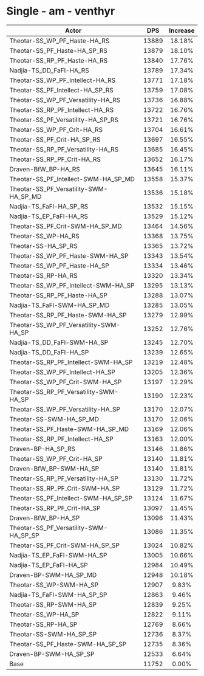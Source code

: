 # Single - am - venthyr
| Actor | DPS | Increase |
|---|:---:|:---:|
|Theotar-SS_WP_PF_Haste-HA_RS|13889|18.18%|
|Theotar-SS_PF_Haste-HA_SP_RS|13879|18.10%|
|Theotar-SS_RP_PF_Haste-HA_RS|13840|17.76%|
|Nadjia-TS_DD_FaFl-HA_RS|13789|17.34%|
|Theotar-SS_WP_PF_Intellect-HA_RS|13771|17.18%|
|Theotar-SS_PF_Intellect-HA_SP_RS|13759|17.08%|
|Theotar-SS_WP_PF_Versatility-HA_RS|13736|16.88%|
|Theotar-SS_RP_PF_Intellect-HA_RS|13722|16.76%|
|Theotar-SS_PF_Versatility-HA_SP_RS|13721|16.76%|
|Theotar-SS_WP_PF_Crit-HA_RS|13704|16.61%|
|Theotar-SS_PF_Crit-HA_SP_RS|13697|16.55%|
|Theotar-SS_RP_PF_Versatility-HA_RS|13685|16.45%|
|Theotar-SS_RP_PF_Crit-HA_RS|13652|16.17%|
|Draven-BfW_BP-HA_RS|13645|16.11%|
|Theotar-SS_PF_Intellect-SWM-HA_SP_MD|13558|15.37%|
|Theotar-SS_PF_Versatility-SWM-HA_SP_MD|13536|15.18%|
|Nadjia-TS_FaFl-HA_SP_RS|13532|15.15%|
|Nadjia-TS_EP_FaFl-HA_RS|13529|15.12%|
|Theotar-SS_PF_Crit-SWM-HA_SP_MD|13464|14.56%|
|Theotar-SS_WP-HA_RS|13368|13.75%|
|Theotar-SS-HA_SP_RS|13365|13.72%|
|Theotar-SS_WP_PF_Haste-SWM-HA_SP|13343|13.54%|
|Theotar-SS_WP_PF_Haste-HA_SP|13334|13.46%|
|Theotar-SS_RP-HA_RS|13320|13.34%|
|Theotar-SS_WP_PF_Intellect-SWM-HA_SP|13295|13.13%|
|Theotar-SS_RP_PF_Haste-HA_SP|13288|13.07%|
|Nadjia-TS_FaFl-SWM-HA_SP_MD|13285|13.05%|
|Theotar-SS_RP_PF_Haste-SWM-HA_SP|13279|12.99%|
|Theotar-SS_WP_PF_Versatility-SWM-HA_SP|13252|12.76%|
|Nadjia-TS_DD_FaFl-SWM-HA_SP|13245|12.70%|
|Nadjia-TS_DD_FaFl-HA_SP|13239|12.65%|
|Theotar-SS_RP_PF_Intellect-SWM-HA_SP|13219|12.48%|
|Theotar-SS_WP_PF_Intellect-HA_SP|13205|12.36%|
|Theotar-SS_WP_PF_Crit-SWM-HA_SP|13197|12.29%|
|Theotar-SS_RP_PF_Versatility-SWM-HA_SP|13190|12.23%|
|Theotar-SS_WP_PF_Versatility-HA_SP|13170|12.07%|
|Theotar-SS-SWM-HA_SP_MD|13170|12.06%|
|Theotar-SS_PF_Haste-SWM-HA_SP_MD|13169|12.06%|
|Theotar-SS_RP_PF_Intellect-HA_SP|13163|12.00%|
|Draven-BP-HA_SP_RS|13146|11.86%|
|Theotar-SS_WP_PF_Crit-HA_SP|13140|11.81%|
|Draven-BfW_BP-SWM-HA_SP|13140|11.81%|
|Theotar-SS_RP_PF_Versatility-HA_SP|13130|11.72%|
|Theotar-SS_RP_PF_Crit-SWM-HA_SP|13129|11.72%|
|Theotar-SS_PF_Intellect-SWM-HA_SP_SP|13124|11.67%|
|Theotar-SS_RP_PF_Crit-HA_SP|13097|11.45%|
|Draven-BfW_BP-HA_SP|13096|11.43%|
|Theotar-SS_PF_Versatility-SWM-HA_SP_SP|13086|11.35%|
|Theotar-SS_PF_Crit-SWM-HA_SP_SP|13024|10.82%|
|Nadjia-TS_EP_FaFl-SWM-HA_SP|13005|10.66%|
|Nadjia-TS_EP_FaFl-HA_SP|12984|10.49%|
|Draven-BP-SWM-HA_SP_MD|12948|10.18%|
|Theotar-SS_WP-SWM-HA_SP|12907|9.83%|
|Nadjia-TS_FaFl-SWM-HA_SP_SP|12863|9.46%|
|Theotar-SS_RP-SWM-HA_SP|12839|9.25%|
|Theotar-SS_WP-HA_SP|12822|9.11%|
|Theotar-SS_RP-HA_SP|12769|8.66%|
|Theotar-SS-SWM-HA_SP_SP|12736|8.37%|
|Theotar-SS_PF_Haste-SWM-HA_SP_SP|12735|8.36%|
|Draven-BP-SWM-HA_SP_SP|12533|6.64%|
|Base|11752|0.00%|
